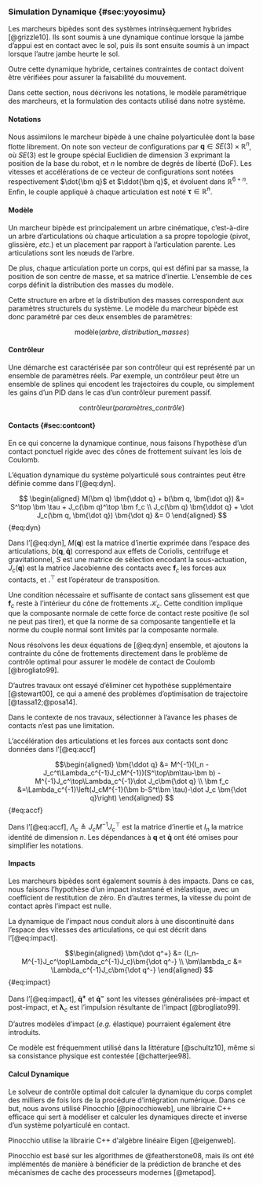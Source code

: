 ### Simulation Dynamique {#sec:yoyosimu}

Les marcheurs bipèdes sont des systèmes intrinsèquement hybrides [@grizzle10]. Ils sont soumis à une dynamique continue
lorsque la jambe d’appui est en contact avec le sol, puis ils sont ensuite soumis à un impact lorsque l’autre jambe
heurte le sol.

Outre cette dynamique hybride, certaines contraintes de contact doivent être vérifiées pour assurer la faisabilité du
mouvement.

Dans cette section, nous décrivons les notations, le modèle paramétrique des marcheurs, et la formulation des contacts
utilisé dans notre système.

#### Notations

Nous assimilons le marcheur bipède à une chaîne polyarticulée dont la base flotte librement. On note son vecteur de
configurations par $\bm q \in SE(3) \times \mathbb{R}^n$, où $SE(3)$ est le groupe spécial Euclidien de dimension 3
exprimant la position de la base du robot, et $n$ le nombre de degrés de liberté (DoF). Les vitesses et accélérations
de ce vecteur de configurations sont notées respectivement $\dot{\bm q}$ et $\ddot{\bm q}$, et évoluent dans
$\mathbb{R}^{6+n}$. Enfin, le couple appliqué à chaque articulation est noté $\bm \tau \in \mathbb{R}^n$.

#### Modèle

Un marcheur bipède est principalement un arbre cinématique, c’est-à-dire un arbre d’articulations où chaque
articulation a sa propre topologie (pivot, glissière, *etc.*) et un placement par rapport à l’articulation parente.
Les articulations sont les nœuds de l’arbre.

De plus, chaque articulation porte un corps, qui est défini par sa masse, la position de son centre de masse, et sa
matrice d’inertie. L’ensemble de ces corps définit la distribution des masses du modèle.

Cette structure en arbre et la distribution des masses correspondent aux paramètres structurels du système. Le modèle
du marcheur bipède est donc paramétré par ces deux ensembles de paramètres:

$$ \text{modèle} (\textit{arbre}, \textit{distribution\_masses}) $$

#### Contrôleur

Une démarche est caractérisée par son contrôleur qui est représenté par un ensemble de paramètres réels. Par exemple,
un contrôleur peut être un ensemble de splines qui encodent les trajectoires du couple, ou simplement les gains d’un
PID dans le cas d’un contrôleur purement passif.

$$ \text{contrôleur} (\textit{paramètres\_contrôle}) $$

#### Contacts {#sec:contcont}

En ce qui concerne la dynamique continue, nous faisons l’hypothèse d’un contact ponctuel rigide avec des cônes de
frottement suivant les lois de Coulomb.

L’équation dynamique du système polyarticulé sous contraintes peut être définie comme dans l’[@eq:dyn].

$$ \begin{aligned}
    M(\bm q) \bm{\ddot q} + b(\bm q, \bm{\dot q}) &= S^\top \bm \tau + J_c(\bm q)^\top \bm f_c \\
    J_c(\bm q) \bm{\ddot q} + \dot J_c(\bm q, \bm{\dot q}) \bm{\dot q} &= 0
\end{aligned} $$ {#eq:dyn}

Dans l’[@eq:dyn], $M(\bm q)$ est la matrice d’inertie exprimée dans l’espace des articulations, $b(\bm q, \bm{\dot q})$
correspond aux effets de Coriolis, centrifuge et gravitationnel, $S$ est une matrice de sélection encodant la
sous-actuation, $J_c(\bm q)$ est la matrice Jacobienne des contacts avec $\bm f_c$ les forces aux contacts, et $.^\top$
est l’opérateur de transposition.

Une condition nécessaire et suffisante de contact sans glissement est que $\bm f_c$ reste à l’intérieur du cône de
frottements $\mathcal{K}_c$. <!-- _w --> Cette condition implique que la composante normale de cette force de contact
reste positive (le sol ne peut pas tirer), et que la norme de sa composante tangentielle et la norme du couple normal
sont limités par la composante normale.

Nous résolvons les deux équations de [@eq:dyn] ensemble, et ajoutons la contrainte du cône de frottements directement
dans le problème de contrôle optimal pour assurer le modèle de contact de Coulomb [@brogliato99].

D’autres travaux ont essayé d’éliminer cet hypothèse supplémentaire [@stewart00], ce qui a amené des problèmes
d’optimisation de trajectoire [@tassa12;@posa14].

Dans le contexte de nos travaux, sélectionner à l’avance les phases de contacts n’est pas une limitation.

L’accélération des articulations et les forces aux contacts sont donc données dans l’[@eq:accf]

$$\begin{aligned}
    \bm{\ddot q} &= M^{-1}(I_n - J_c^t\Lambda_c^{-1}J_cM^{-1})(S^\top\bm\tau-\bm b) -
    M^{-1}J_c^\top\Lambda_c^{-1}\dot J_c\bm{\dot q} \\
    \bm f_c &=\Lambda_c^{-1}\left(J_cM^{-1}(\bm b-S^t\bm \tau)-\dot J_c \bm{\dot q}\right)
\end{aligned} $$ {#eq:accf}

Dans l’[@eq:accf], $\Lambda_c \triangleq J_cM^{-1}J_c^\top$ est la matrice d’inertie et $I_n$ la matrice identité de
dimension $n$. Les dépendances à $\bm q$ et $\bm{\dot q}$ ont été omises pour simplifier les notations.

#### Impacts

Les marcheurs bipèdes sont également soumis à des impacts. Dans ce cas, nous faisons l’hypothèse d’un impact instantané
et inélastique, avec un coefficient de restitution de zéro. En d’autres termes, la vitesse du point de contact après
l’impact est nulle.

La dynamique de l’impact nous conduit alors à une discontinuité dans l’espace des vitesses des articulations, ce qui
est décrit dans l’[@eq:impact].

$$\begin{aligned}
    \bm{\dot q^+} &= (I_n-M^{-1}J_c^\top\Lambda_c^{-1}J_c)\bm{\dot q^-} \\
    \bm\lambda_c &= \Lambda_c^{-1}J_c\bm{\dot q^-}
\end{aligned} $$ {#eq:impact}

Dans l’[@eq:impact], $\bm{\dot q^+}$ et $\bm{\dot q^-}$ sont les vitesses généralisées pré-impact et post-impact, et
$\bm\lambda_c$ est l’impulsion résultante de l’impact [@brogliato99].

D’autres modèles d’impact (*e.g.* élastique) pourraient également être introduits.

Ce modèle est fréquemment utilisé dans la littérature [@schultz10], même si sa consistance physique est contestée
[@chatterjee98].

#### Calcul Dynamique

Le solveur de contrôle optimal doit calculer la dynamique du corps complet des milliers de fois lors de la procédure
d’intégration numérique. Dans ce but, nous avons utilisé Pinocchio [@pinocchioweb], une librairie C++ efficace qui sert
à modéliser et calculer les dynamiques directe et inverse d’un système polyarticulé en contact.

Pinocchio utilise la librairie C++ d'algèbre linéaire Eigen [@eigenweb].

Pinocchio est basé sur les algorithmes de @featherstone08, mais ils ont été implémentés de manière à
bénéficier de la prédiction de branche et des mécanismes de cache des processeurs modernes [@metapod].

